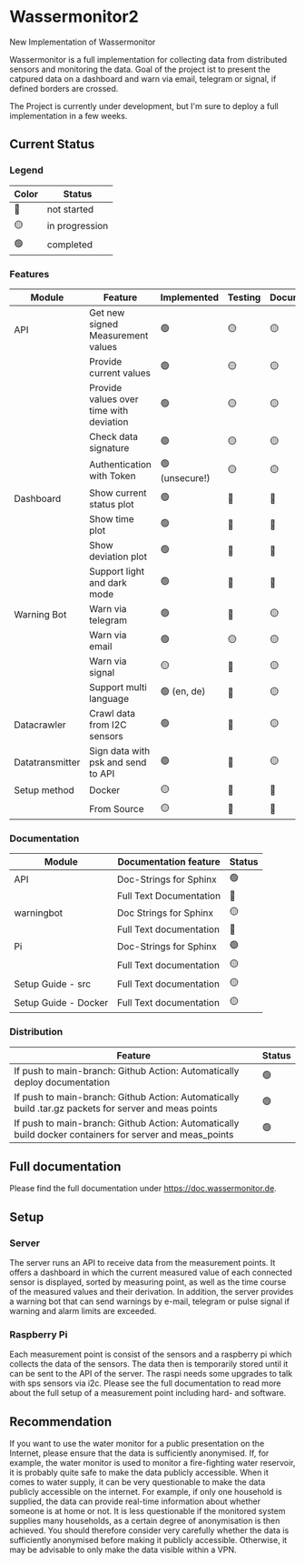 # Wassermonitor2

New Implementation of Wassermonitor

Wassermonitor is a full implementation for collecting data from distributed sensors and monitoring the data. Goal of the project ist to present the catpured data on a dashboard and warn via email, telegram or signal, if defined borders are crossed.

The Project is currently under development, but I'm sure to deploy a full implementation in a few weeks.

## Current Status

### Legend

| Color | Status         |
|-------|----------------|
| 🔴    | not started    |
| 🟡    | in progression |
| 🟢    | completed      |

### Features

| Module          | Feature                                 | Implemented    | Testing | Documentation |
|-----------------|-----------------------------------------|----------------|---------|---------------|
| API             | Get new signed Measurement values       | 🟢             | 🟡      | 🟡            |
|                 | Provide current values                  | 🟢             | 🟡      | 🟡            |
|                 | Provide values over time with deviation | 🟢             | 🟡      | 🟡            |
|                 | Check data signature                    | 🟢             | 🟡      | 🟡            |
|                 | Authentication with Token               | 🟢 (unsecure!) | 🟡      | 🟡            |
| Dashboard       | Show current status plot                | 🟢             | 🔴      | 🔴            |
|                 | Show time plot                          | 🟢             | 🔴      | 🔴            |
|                 | Show deviation plot                     | 🟢             | 🔴      | 🔴            |
|                 | Support light and dark mode             | 🟢             | 🔴      | 🔴            |
| Warning Bot     | Warn via telegram                       | 🟢             | 🔴      | 🟡            |
|                 | Warn via email                          | 🟢             | 🟡      | 🟡            |
|                 | Warn via signal                         | 🟡             | 🔴      | 🟡            |
|                 | Support multi language                  | 🟢  (en, de)   | 🔴      | 🟡            |
| Datacrawler     | Crawl data from I2C sensors             | 🟢             | 🔴      | 🟡            |
| Datatransmitter | Sign data with psk and send to API      | 🟢             | 🔴      | 🟡            |
| Setup method    | Docker                                  | 🟡             | 🔴      | 🔴            | 
|                 | From Source                             | 🟡             | 🔴      | 🔴            | 

### Documentation
| Module               | Documentation feature   | Status |
|----------------------|-------------------------|--------|
| API                  | Doc-Strings for Sphinx  | 🟢     |
|                      | Full Text Documentation | 🔴     |
| warningbot           | Doc Strings for Sphinx  | 🟡     |
|                      | Full Text documentation | 🔴     |
| Pi                   | Doc-Strings for Sphinx  | 🟢     |
|                      | Full Text documentation | 🟡     |
| Setup Guide - src    | Full Text documentation | 🟡     |
| Setup Guide - Docker | Full Text documentation | 🟡     |


### Distribution

| Feature                                                                                                 | Status |
|---------------------------------------------------------------------------------------------------------|--------|
| If push to main-branch: Github Action: Automatically deploy documentation                               | 🟢     | 
| If push to main-branch: Github Action: Automatically build .tar.gz packets for server and meas points   | 🟢     |
| If push to main-branch: Github Action: Automatically build docker containers for server and meas_points | 🟢     |

## Full documentation

Please find the full documentation under https://doc.wassermonitor.de. 


## Setup


### Server

The server runs an API to receive data from the measurement points. It offers a dashboard in which the current measured value of each connected sensor is displayed, sorted by measuring point, as well as the time course of the measured values and their derivation. 
In addition, the server provides a warning bot that can send warnings by e-mail, telegram or pulse signal if warning and alarm limits are exceeded.
 

### Raspberry Pi

Each measurement point is consist of the sensors and a raspberry pi which collects the data of the sensors. The data then is temporarily stored until it can be sent to the API of the server. The raspi needs some upgrades to talk with sps sensors via i2c. Please see the full documentation to
read more about the full setup of a measurement point including hard- and software.

## Recommendation

If you want to use the water monitor for a public presentation on the Internet, please ensure that the data is sufficiently anonymised. If, for example, the water monitor is used to monitor a fire-fighting water reservoir, it is probably quite safe to make the data publicly accessible.
When it comes to water supply, it can be very questionable to make the data publicly accessible on the internet. For example, if only one household is supplied, the data can provide real-time information about whether someone is at home or not. It is less questionable if the monitored system supplies many households, as a certain degree of anonymisation is then achieved. 
You should therefore consider very carefully whether the data is sufficiently anonymised before making it publicly accessible. Otherwise, it may be advisable to only make the data visible within a VPN.






